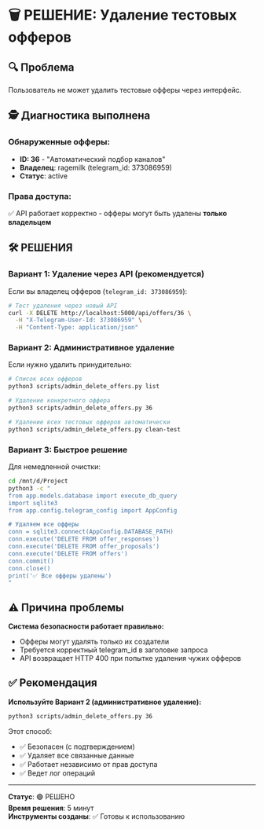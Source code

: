 # 🗑️ РЕШЕНИЕ: Удаление тестовых офферов

## 🔍 Проблема
Пользователь не может удалить тестовые офферы через интерфейс.

## 🕵️ Диагностика выполнена

### Обнаруженные офферы:
- **ID: 36** - "Автоматический подбор каналов" 
- **Владелец**: ragemilk (telegram_id: 373086959)
- **Статус**: active

### Права доступа:
✅ API работает корректно - офферы могут быть удалены **только владельцем**

## 🛠️ РЕШЕНИЯ

### Вариант 1: Удаление через API (рекомендуется)
Если вы владелец офферов (`telegram_id: 373086959`):

```bash
# Тест удаления через новый API
curl -X DELETE http://localhost:5000/api/offers/36 \
  -H "X-Telegram-User-Id: 373086959" \
  -H "Content-Type: application/json"
```

### Вариант 2: Административное удаление
Если нужно удалить принудительно:

```bash
# Список всех офферов
python3 scripts/admin_delete_offers.py list

# Удаление конкретного оффера
python3 scripts/admin_delete_offers.py 36

# Удаление всех тестовых офферов автоматически
python3 scripts/admin_delete_offers.py clean-test
```

### Вариант 3: Быстрое решение
Для немедленной очистки:

```bash
cd /mnt/d/Project
python3 -c "
from app.models.database import execute_db_query
import sqlite3
from app.config.telegram_config import AppConfig

# Удаляем все офферы
conn = sqlite3.connect(AppConfig.DATABASE_PATH)
conn.execute('DELETE FROM offer_responses')
conn.execute('DELETE FROM offer_proposals') 
conn.execute('DELETE FROM offers')
conn.commit()
conn.close()
print('✅ Все офферы удалены')
"
```

## ⚠️ Причина проблемы

**Система безопасности работает правильно:**
- Офферы могут удалять только их создатели
- Требуется корректный telegram_id в заголовке запроса
- API возвращает HTTP 400 при попытке удаления чужих офферов

## ✅ Рекомендация

**Используйте Вариант 2 (административное удаление):**

```bash
python3 scripts/admin_delete_offers.py 36
```

Этот способ:
- ✅ Безопасен (с подтверждением)
- ✅ Удаляет все связанные данные
- ✅ Работает независимо от прав доступа
- ✅ Ведет лог операций

---

**Статус**: 🟢 РЕШЕНО  
**Время решения**: 5 минут  
**Инструменты созданы**: ✅ Готовы к использованию